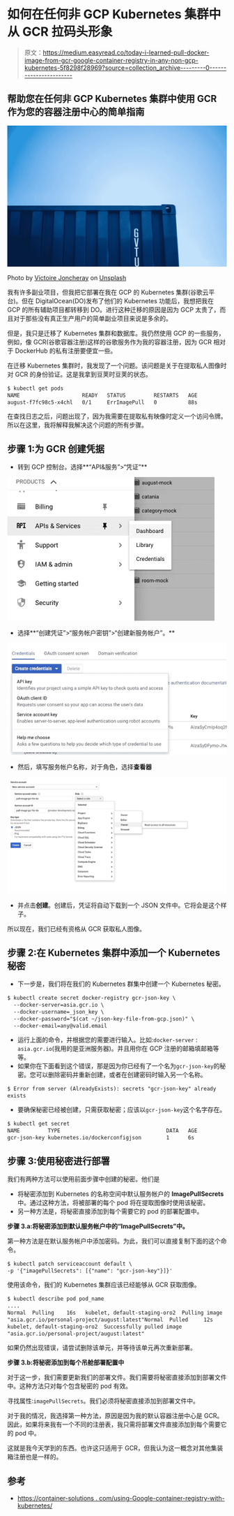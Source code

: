 # 如何在任何非 GCP Kubernetes 集群中从 GCR 拉码头形象

> 原文：<https://medium.easyread.co/today-i-learned-pull-docker-image-from-gcr-google-container-registry-in-any-non-gcp-kubernetes-5f8298f28969?source=collection_archive---------0----------------------->

## 帮助您在任何非 GCP Kubernetes 集群中使用 GCR 作为您的容器注册中心的简单指南

![](img/93ff3d6a008a53c2ef358d4d4d981e9c.png)

Photo by [Victoire Joncheray](https://unsplash.com/@victoire_jonch?utm_source=medium&utm_medium=referral) on [Unsplash](https://unsplash.com?utm_source=medium&utm_medium=referral)

我有许多副业项目，但我把它部署在我在 GCP 的 Kubernetes 集群(谷歌云平台)。但在 DigitalOcean(DO)发布了他们的 Kubernetes 功能后，我想把我在 GCP 的所有辅助项目都转移到 DO。进行这种迁移的原因是因为 GCP 太贵了，而且对于那些没有真正生产用户的简单副业项目来说是多余的。

但是，我只是迁移了 Kubernetes 集群和数据库。我仍然使用 GCP 的一些服务，例如，像 GCR(谷歌容器注册)这样的谷歌服务作为我的容器注册，因为 GCR 相对于 DockerHub 的私有注册要便宜一些。

在迁移 Kubernetes 集群时，我发现了一个问题。该问题是关于在提取私人图像时对 GCR 的身份验证。这是我拿到豆荚时豆荚的状态。

```
$ kubectl get pods
NAME                    READY   STATUS         RESTARTS   AGE
august-f7fc98c5-x4chl   0/1     ErrImagePull   0          88s
```

在查找日志之后，问题出现了，因为我需要在提取私有映像时定义一个访问令牌。所以在这里，我将解释我解决这个问题的所有步骤。

## 步骤 1:为 GCR 创建凭据

*   转到 GCP 控制台。选择**“API&服务”>“凭证”**

![](img/644a736b2656757e7bf4a5672e1c3903.png)

*   选择**“创建凭证”>“服务帐户密钥”>“创建新服务帐户”。**

![](img/a7a4996a1b0111dadc0336f926739ceb.png)

*   然后，填写服务帐户名称，对于角色，选择**查看器**

![](img/f850528811178b6f298965d8d507d893.png)

*   并点击**创建**。创建后，凭证将自动下载到一个 JSON 文件中。它将会是这个样子。

所以现在，我们已经有资格从 GCR 获取私人图像。

## 步骤 2:在 Kubernetes 集群中添加一个 Kubernetes 秘密

*   下一步是，我们将在我们的 Kubernetes 群集中创建一个 Kubernetes 秘密。

```
$ kubectl create secret docker-registry gcr-json-key \
  --docker-server=asia.gcr.io \
  --docker-username=_json_key \
  --docker-password="$(cat ~/json-key-file-from-gcp.json)" \
  --docker-email=any@valid.email
```

*   运行上面的命令，并根据您的需要进行输入。比如:`docker-server` : `asia.gcr.io`(我用的是亚洲服务器)。并且用你在 GCP 注册的邮箱填邮箱等等。
*   如果你在下面看到这个错误，那是因为你已经有了一个名为`gcr-json-key`的秘密。您可以删除密码并重新创建，或者在创建密码时输入另一个名称。

```
$ Error from server (AlreadyExists): secrets "gcr-json-key" already exists
```

*   要确保秘密已经被创建，只需获取秘密；应该以`gcr-json-key`这个名字存在。

```
$ kubectl get secret
NAME         TYPE                                  DATA   AGE
gcr-json-key kubernetes.io/dockerconfigjson        1      6s
```

## 步骤 3:使用秘密进行部署

我们有两种方法可以使用前面步骤中创建的秘密。他们是

*   将秘密添加到 Kubernetes 的名称空间中默认服务帐户的 **ImagePullSecrets** 中。通过这种方法，将被部署的每个 pod 将在提取图像时使用该秘密。
*   另一种方法是，将秘密直接添加到每个需要它的 pod 的部署配置中。

**步骤 3.a:将秘密添加到默认服务帐户中的“ImagePullSecrets”中。**

第一种方法是在默认服务帐户中添加密码。为此，我们可以直接复制下面的这个命令。

```
$ kubectl patch serviceaccount default \
-p '{"imagePullSecrets": [{"name": "gcr-json-key"}]}'
```

使用该命令，我们的 Kubernetes 集群应该已经能够从 GCR 获取图像。

```
$ kubectl describe pod pod_name
....
Normal  Pulling    16s   kubelet, default-staging-oro2  Pulling image "asia.gcr.io/personal-project/august:latest"Normal  Pulled     12s   kubelet, default-staging-oro2  Successfully pulled image "asia.gcr.io/personal-project/august:latest"
```

如果仍然出现错误，请尝试删除该单元，并等待该单元再次重新部署。

**步骤 3.b:将秘密添加到每个吊舱部署配置中**

对于这一步，我们需要更新我们的部署文件。我们需要将秘密直接添加到部署文件中。这种方法只对每个包含秘密的 pod 有效。

寻找属性:`imagePullSecrets`。我们必须将秘密直接添加到部署文件中。

对于我的情况，我选择第一种方法，原因是因为我的默认容器注册中心是 GCR。因此，如果将来我有一个不同的注册表，我只需将部署文件直接添加到每个需要它的 pod 中。

这就是我今天学到的东西。也许这只适用于 GCR，但我认为这一概念对其他集装箱注册也是一样的。

## 参考

*   [https://container-solutions . com/using-Google-container-registry-with-kubernetes/](https://container-solutions.com/using-google-container-registry-with-kubernetes/)